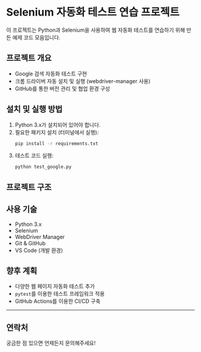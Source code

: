 # Selenium 자동화 테스트 연습 프로젝트

이 프로젝트는 Python과 Selenium을 사용하여 웹 자동화 테스트를 연습하기 위해 만든 예제 코드 모음입니다.

## 프로젝트 개요

- Google 검색 자동화 테스트 구현
- 크롬 드라이버 자동 설치 및 실행 (webdriver-manager 사용)
- GitHub를 통한 버전 관리 및 협업 환경 구성

## 설치 및 실행 방법

1. Python 3.x가 설치되어 있어야 합니다.
2. 필요한 패키지 설치 (터미널에서 실행):
    ```bash
    pip install -r requirements.txt
    ```
3. 테스트 코드 실행:
    ```bash
    python test_google.py
    ```

## 프로젝트 구조



## 사용 기술

- Python 3.x
- Selenium
- WebDriver Manager
- Git & GitHub
- VS Code (개발 환경)

## 향후 계획

- 다양한 웹 페이지 자동화 테스트 추가
- `pytest`를 이용한 테스트 프레임워크 적용
- GitHub Actions를 이용한 CI/CD 구축

---

## 연락처

궁금한 점 있으면 언제든지 문의해주세요!

